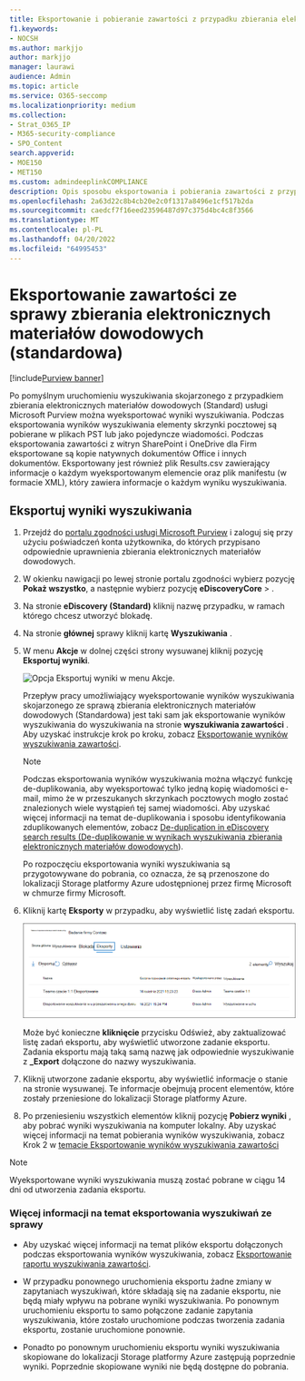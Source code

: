 ```yaml
---
title: Eksportowanie i pobieranie zawartości z przypadku zbierania elektronicznych materiałów dowodowych (Standardowa)
f1.keywords:
- NOCSH
ms.author: markjjo
author: markjjo
manager: laurawi
audience: Admin
ms.topic: article
ms.service: O365-seccomp
ms.localizationpriority: medium
ms.collection:
- Strat_O365_IP
- M365-security-compliance
- SPO_Content
search.appverid:
- MOE150
- MET150
ms.custom: admindeeplinkCOMPLIANCE
description: Opis sposobu eksportowania i pobierania zawartości z przypadku zbierania elektronicznych materiałów dowodowych (Standard) w Microsoft 365.
ms.openlocfilehash: 2a63d22c8b4cb20e2c0f1317a8496e1cf517b2da
ms.sourcegitcommit: caedcf7f16eed23596487d97c375d4bc4c8f3566
ms.translationtype: MT
ms.contentlocale: pl-PL
ms.lasthandoff: 04/20/2022
ms.locfileid: "64995453"
---
```

# <a name="export-content-from-a-ediscovery-standard-case"></a>Eksportowanie zawartości ze sprawy zbierania elektronicznych materiałów dowodowych (standardowa)

[!include[Purview banner](../includes/purview-rebrand-banner.md)]

Po pomyślnym uruchomieniu wyszukiwania skojarzonego z przypadkiem zbierania elektronicznych materiałów dowodowych (Standard) usługi Microsoft Purview można wyeksportować wyniki wyszukiwania. Podczas eksportowania wyników wyszukiwania elementy skrzynki pocztowej są pobierane w plikach PST lub jako pojedyncze wiadomości. Podczas eksportowania zawartości z witryn SharePoint i OneDrive dla Firm eksportowane są kopie natywnych dokumentów Office i innych dokumentów. Eksportowany jest również plik Results.csv zawierający informacje o każdym wyeksportowanym elemencie oraz plik manifestu (w formacie XML), który zawiera informacje o każdym wyniku wyszukiwania.
  
## <a name="export-search-results"></a>Eksportuj wyniki wyszukiwania

1. Przejdź do <a href="https://go.microsoft.com/fwlink/p/?linkid=2077149" target="_blank">portalu zgodności usługi Microsoft Purview</a> i zaloguj się przy użyciu poświadczeń konta użytkownika, do których przypisano odpowiednie uprawnienia zbierania elektronicznych materiałów dowodowych.

2. W okienku nawigacji po lewej stronie portalu zgodności wybierz pozycję **Pokaż wszystko**, a następnie wybierz pozycję **eDiscoveryCore** > .<a href="https://go.microsoft.com/fwlink/p/?linkid=2174007" target="_blank"></a>

3. Na stronie **eDiscovery (Standard)** kliknij nazwę przypadku, w ramach którego chcesz utworzyć blokadę.

4. Na stronie **głównej** sprawy kliknij kartę **Wyszukiwania** .

5. W menu **Akcje** w dolnej części strony wysuwanej kliknij pozycję **Eksportuj wyniki**.

   ![Opcja Eksportuj wyniki w menu Akcje.](../media/ActionMenuExportResults.png)

   Przepływ pracy umożliwiający wyeksportowanie wyników wyszukiwania skojarzonego ze sprawą zbierania elektronicznych materiałów dowodowych (Standardowa) jest taki sam jak eksportowanie wyników wyszukiwania do wyszukiwania na stronie **wyszukiwania zawartości** . Aby uzyskać instrukcje krok po kroku, zobacz [Eksportowanie wyników wyszukiwania zawartości](export-search-results.md).

   > [!NOTE]
   > Podczas eksportowania wyników wyszukiwania można włączyć funkcję de-duplikowania, aby wyeksportować tylko jedną kopię wiadomości e-mail, mimo że w przeszukanych skrzynkach pocztowych mogło zostać znalezionych wiele wystąpień tej samej wiadomości. Aby uzyskać więcej informacji na temat de-duplikowania i sposobu identyfikowania zduplikowanych elementów, zobacz [De-duplication in eDiscovery search results (De-duplikowanie w wynikach wyszukiwania zbierania elektronicznych materiałów dowodowych](de-duplication-in-ediscovery-search-results.md)).

   Po rozpoczęciu eksportowania wyniki wyszukiwania są przygotowywane do pobrania, co oznacza, że są przenoszone do lokalizacji Storage platformy Azure udostępnionej przez firmę Microsoft w chmurze firmy Microsoft.
  
6. Kliknij kartę **Eksporty** w przypadku, aby wyświetlić listę zadań eksportu.
  
   ![Wyeksportuj zadania na karcie Eksport w przypadku zbierania elektronicznych materiałów dowodowych (standardowa).](../media/CoreeDiscoveryExport.png)

   Może być konieczne **kliknięcie** przycisku Odśwież, aby zaktualizować listę zadań eksportu, aby wyświetlić utworzone zadanie eksportu. Zadania eksportu mają taką samą nazwę jak odpowiednie wyszukiwanie z **_Export** dołączone do nazwy wyszukiwania.

7. Kliknij utworzone zadanie eksportu, aby wyświetlić informacje o stanie na stronie wysuwanej. Te informacje obejmują procent elementów, które zostały przeniesione do lokalizacji Storage platformy Azure.

8. Po przeniesieniu wszystkich elementów kliknij pozycję **Pobierz wyniki** , aby pobrać wyniki wyszukiwania na komputer lokalny. Aby uzyskać więcej informacji na temat pobierania wyników wyszukiwania, zobacz Krok 2 w [temacie Eksportowanie wyników wyszukiwania zawartości](export-search-results.md#step-2-download-the-search-results)

> [!NOTE]
> Wyeksportowane wyniki wyszukiwania muszą zostać pobrane w ciągu 14 dni od utworzenia zadania eksportu.

### <a name="more-information-about-exporting-searches-from-a-case"></a>Więcej informacji na temat eksportowania wyszukiwań ze sprawy

- Aby uzyskać więcej informacji na temat plików eksportu dołączonych podczas eksportowania wyników wyszukiwania, zobacz [Eksportowanie raportu wyszukiwania zawartości](export-a-content-search-report.md#whats-included-in-the-report).

- W przypadku ponownego uruchomienia eksportu żadne zmiany w zapytaniach wyszukiwań, które składają się na zadanie eksportu, nie będą miały wpływu na pobrane wyniki wyszukiwania. Po ponownym uruchomieniu eksportu to samo połączone zadanie zapytania wyszukiwania, które zostało uruchomione podczas tworzenia zadania eksportu, zostanie uruchomione ponownie.

- Ponadto po ponownym uruchomieniu eksportu wyniki wyszukiwania skopiowane do lokalizacji Storage platformy Azure zastępują poprzednie wyniki. Poprzednie skopiowane wyniki nie będą dostępne do pobrania.
